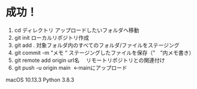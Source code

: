 # 成功！

1. cd ディレクトリ アップロードしたいフォルダへ移動
2. git init ローカルリポジトリ作成
3. git add . 対象フォルダ内のすべてのフォルダ/ファイルをステージング
4. git commit -m “メモ “ ステージングしたファイルを保存（”　”内メモ書き）
5. git remote add origin url名　 リモートリポジトリとの関連付け
6. git push -u origin main   ←mainにアップロード
 
macOS 10.13.3
Python 3.8.3

